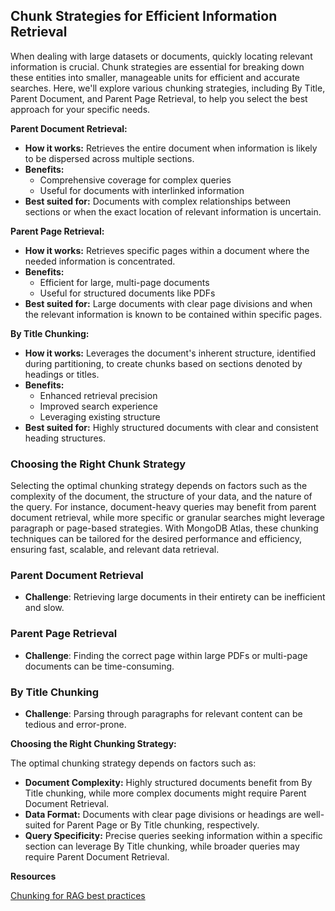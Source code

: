 ## Chunk Strategies for Efficient Information Retrieval

When dealing with large datasets or documents, quickly locating relevant information is crucial. Chunk strategies are essential for breaking down these entities into smaller, manageable units for efficient and accurate searches. Here, we'll explore various chunking strategies, including By Title, Parent Document, and Parent Page Retrieval, to help you select the best approach for your specific needs.

**Parent Document Retrieval:**

* **How it works:** Retrieves the entire document when information is likely to be dispersed across multiple sections.
* **Benefits:**
    * Comprehensive coverage for complex queries
    * Useful for documents with interlinked information
* **Best suited for:** Documents with complex relationships between sections or when the exact location of relevant information is uncertain.

**Parent Page Retrieval:**

* **How it works:** Retrieves specific pages within a document where the needed information is concentrated.
* **Benefits:**
    * Efficient for large, multi-page documents
    * Useful for structured documents like PDFs
* **Best suited for:** Large documents with clear page divisions and when the relevant information is known to be contained within specific pages.

**By Title Chunking:**

* **How it works:** Leverages the document's inherent structure, identified during partitioning, to create chunks based on sections denoted by headings or titles.
* **Benefits:**
    * Enhanced retrieval precision
    * Improved search experience
    * Leveraging existing structure
* **Best suited for:** Highly structured documents with clear and consistent heading structures.

### Choosing the Right Chunk Strategy

Selecting the optimal chunking strategy depends on factors such as the complexity of the document, the structure of your data, and the nature of the query. For instance, document-heavy queries may benefit from parent document retrieval, while more specific or granular searches might leverage paragraph or page-based strategies. With MongoDB Atlas, these chunking techniques can be tailored for the desired performance and efficiency, ensuring fast, scalable, and relevant data retrieval.

### Parent Document Retrieval
- **Challenge**: Retrieving large documents in their entirety can be inefficient and slow.

### Parent Page Retrieval
- **Challenge**: Finding the correct page within large PDFs or multi-page documents can be time-consuming.

### By Title Chunking
- **Challenge**: Parsing through paragraphs for relevant content can be tedious and error-prone.

**Choosing the Right Chunking Strategy:**

The optimal chunking strategy depends on factors such as:

* **Document Complexity:** Highly structured documents benefit from By Title chunking, while more complex documents might require Parent Document Retrieval.
* **Data Format:** Documents with clear page divisions or headings are well-suited for Parent Page or By Title chunking, respectively.
* **Query Specificity:** Precise queries seeking information within a specific section can leverage By Title chunking, while broader queries may require Parent Document Retrieval.

**Resources**

[Chunking for RAG best practices](https://unstructured.io/blog/chunking-for-rag-best-practices
)
